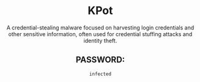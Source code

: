 <div align="center">

# KPot

A credential-stealing malware focused on harvesting login credentials and other sensitive information, often used for credential stuffing attacks and identity theft.

## PASSWORD:

```
infected
```

</div>
